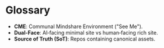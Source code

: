 # Glossary
- **CME**: Communal Mindshare Environment ("See Me").
- **Dual‑Face**: AI‑facing minimal site vs human‑facing rich site.
- **Source of Truth (SoT)**: Repos containing canonical assets.

